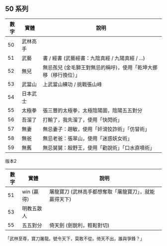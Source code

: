 ## 50 系列

| 數字 | 實體 | 說明 |
|----|------|------|
| 50 |武林高手||
| 51 |武藝|書 / 經書 (武藝經書：九陰真經 / 九陽真經 / ...)|
| 52 |無兒|無忌孩兒 (金毛獅王對無忌的稱呼)，使用「乾坤大挪移（移行換位）」 |
| 53 |武當山|上武當山練功 / 挑戰張山峰|
| 54 |日本武士||
| 55 |太極拳|張三豐的太極拳，太極陰陽圖，陰陽五五對分|
| 56 |吾溜了|打輸了，我先溜了，使用「快閃術」 |
| 57 |無妻|無忌妻子：趙敏，使用「奸滑狡詐術」「仿冒術」|
| 58 |無爸|無忌老爸：張翠山，使用「迷惑妖女術」|
| 59 |無舊|無忌舅舅：殷野王，使用「勸說術」「口水直噴術」|

版本2

| 數字 | 實體 | 說明 |
|----|------|------|
| 51 | win (贏得) | 屠龍寶刀 (武林高手都想奪取「屠龍寶刀」，就能贏得天下) |
| 53 | 明教五散人 | |
| 55 | 五五對分 | 倚天劍 (劍銳利，輕鬆對切)|

「武林至尊，寶刀屠龍。號令天下，莫敢不從。倚天不出，誰與爭鋒？」
